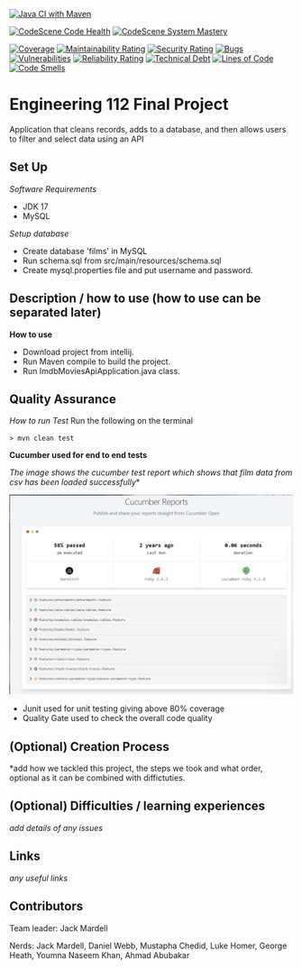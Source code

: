 [![Java CI with Maven](https://github.com/dhansak79/imdb-movies-engineering112/actions/workflows/maven.yml/badge.svg)](https://github.com/dhansak79/imdb-movies-engineering112/actions/workflows/maven.yml)

[![CodeScene Code Health](https://codescene.io/projects/27060/status-badges/code-health)](https://codescene.io/projects/27060)
[![CodeScene System Mastery](https://codescene.io/projects/27060/status-badges/system-mastery)](https://codescene.io/projects/27060)

[![Coverage](https://sonarcloud.io/api/project_badges/measure?project=imdb-movies-engineering112&metric=coverage)](https://sonarcloud.io/summary/new_code?id=imdb-movies-engineering112)
[![Maintainability Rating](https://sonarcloud.io/api/project_badges/measure?project=imdb-movies-engineering112&metric=sqale_rating)](https://sonarcloud.io/summary/new_code?id=imdb-movies-engineering112)
[![Security Rating](https://sonarcloud.io/api/project_badges/measure?project=imdb-movies-engineering112&metric=security_rating)](https://sonarcloud.io/summary/new_code?id=imdb-movies-engineering112)
[![Bugs](https://sonarcloud.io/api/project_badges/measure?project=imdb-movies-engineering112&metric=bugs)](https://sonarcloud.io/summary/new_code?id=imdb-movies-engineering112)
[![Vulnerabilities](https://sonarcloud.io/api/project_badges/measure?project=imdb-movies-engineering112&metric=vulnerabilities)](https://sonarcloud.io/summary/new_code?id=imdb-movies-engineering112)
[![Reliability Rating](https://sonarcloud.io/api/project_badges/measure?project=imdb-movies-engineering112&metric=reliability_rating)](https://sonarcloud.io/summary/new_code?id=imdb-movies-engineering112)
[![Technical Debt](https://sonarcloud.io/api/project_badges/measure?project=imdb-movies-engineering112&metric=sqale_index)](https://sonarcloud.io/summary/new_code?id=imdb-movies-engineering112)
[![Lines of Code](https://sonarcloud.io/api/project_badges/measure?project=imdb-movies-engineering112&metric=ncloc)](https://sonarcloud.io/summary/new_code?id=imdb-movies-engineering112)
[![Code Smells](https://sonarcloud.io/api/project_badges/measure?project=imdb-movies-engineering112&metric=code_smells)](https://sonarcloud.io/summary/new_code?id=imdb-movies-engineering112)

# Engineering 112 Final Project

Application that cleans records, adds to a database, and then allows users to filter and select data using an API

## Set Up
*Software Requirements*
- JDK 17
- MySQL

*Setup database*
- Create database 'films' in MySQL
- Run schema.sql from src/main/resources/schema.sql
- Create mysql.properties file and put username and password.

## Description / how to use (how to use can be separated later)
**How to use**
- Download project from intellij.
- Run Maven compile to build the project.
- Run ImdbMoviesApiApplication.java class.

## Quality Assurance
*How to run Test*
Run the following on the terminal

    > mvn clean test

**Cucumber used for end to end tests**

*The image shows the cucumber test report which shows that film data from csv has been loaded successfully**

<img src="src/test/resources/testEvidence/End_To_End_Test.png" />

- Junit used for unit testing giving above 80% coverage
- Quality Gate used to check the overall code quality

## (Optional) Creation Process
*add how we tackled this project, the steps we took and what order, optional as it can be combined with diffictuties.

## (Optional) Difficulties / learning experiences
*add details of any issues*

## Links
*any useful links*

## Contributors

Team leader: Jack Mardell

Nerds: Jack Mardell, Daniel Webb, Mustapha Chedid, Luke Homer, George Heath, Youmna Naseem Khan, Ahmad Abubakar
